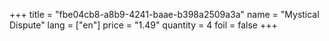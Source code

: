 +++
title = "fbe04cb8-a8b9-4241-baae-b398a2509a3a"
name = "Mystical Dispute"
lang = ["en"]
price = "1.49"
quantity = 4
foil = false
+++
